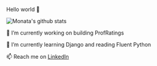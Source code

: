 Hello world 👋

![Monata's github stats](https://github-readme-stats.vercel.app/api?username=monata&count_private=true)

🔭 I’m currently working on building ProfRatings

🌱 I’m currently learning Django and reading Fluent Python

📫 Reach me on [LinkedIn](https://www.linkedin.com/in/monata)
